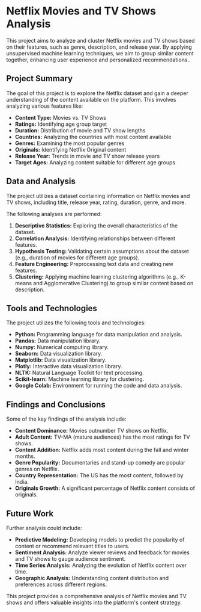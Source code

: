 # Netflix Movies and TV Shows Analysis

This project aims to analyze and cluster Netflix movies and TV shows based on their features, such as genre, description, and release year.  By applying unsupervised machine learning techniques, we aim to group similar content together, enhancing user experience and personalized recommendations.. 

## Project Summary

The goal of this project is to explore the Netflix dataset and gain a deeper understanding of the content available on the platform. This involves analyzing various features like:

* **Content Type:**  Movies vs. TV Shows
* **Ratings:** Identifying age group target
* **Duration:** Distribution of movie and TV show lengths
* **Countries:** Analyzing the countries with most content available
* **Genres:** Examining the most popular genres
* **Originals:** Identifying Netflix Original content
* **Release Year:**  Trends in movie and TV show release years
* **Target Ages:** Analyzing content suitable for different age groups

## Data and Analysis

The project utilizes a dataset containing information on Netflix movies and TV shows, including title, release year, rating, duration, genre, and more. 

The following analyses are performed:

1. **Descriptive Statistics:** Exploring the overall characteristics of the dataset.
2. **Correlation Analysis:** Identifying relationships between different features.
3. **Hypothesis Testing:** Validating certain assumptions about the dataset (e.g., duration of movies for different age groups).
4. **Feature Engineering:** Preprocessing text data and creating new features.
5. **Clustering:** Applying machine learning clustering algorithms (e.g., K-means and Agglomerative Clustering) to group similar content based on description.

## Tools and Technologies

The project utilizes the following tools and technologies:

* **Python:** Programming language for data manipulation and analysis.
* **Pandas:** Data manipulation library.
* **Numpy:** Numerical computing library.
* **Seaborn:** Data visualization library.
* **Matplotlib:** Data visualization library.
* **Plotly:** Interactive data visualization library.
* **NLTK:** Natural Language Toolkit for text processing.
* **Scikit-learn:** Machine learning library for clustering.
* **Google Colab:** Environment for running the code and data analysis.

## Findings and Conclusions

Some of the key findings of the analysis include:

* **Content Dominance:** Movies outnumber TV shows on Netflix.
* **Adult Content:** TV-MA (mature audiences) has the most ratings for TV shows.
* **Content Addition:** Netflix adds most content during the fall and winter months.
* **Genre Popularity:** Documentaries and stand-up comedy are popular genres on Netflix.
* **Country Representation:** The US has the most content, followed by India.
* **Originals Growth:** A significant percentage of Netflix content consists of originals.

## Future Work

Further analysis could include:

* **Predictive Modeling:** Developing models to predict the popularity of content or recommend relevant titles to users.
* **Sentiment Analysis:** Analyze viewer reviews and feedback for movies and TV shows to gauge audience sentiment.
* **Time Series Analysis:** Analyzing the evolution of Netflix content over time.
* **Geographic Analysis:** Understanding content distribution and preferences across different regions.


This project provides a comprehensive analysis of Netflix movies and TV shows and offers valuable insights into the platform's content strategy. 
